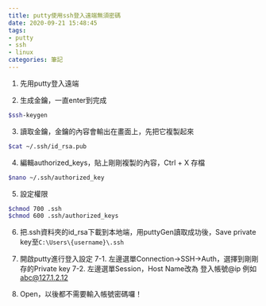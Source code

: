 ```yaml
---
title: putty使用ssh登入遠端無須密碼
date: 2020-09-21 15:48:45
tags:
- putty
- ssh
- linux
categories: 筆記
---
```

1. 先用putty登入遠端

2. 生成金鑰，一直enter到完成
```bash
$ssh-keygen
```
<!-- more -->
3. 讀取金鑰，金鑰的內容會輸出在畫面上，先把它複製起來
```bash
$cat ~/.ssh/id_rsa.pub
```

4. 編輯authorized_keys，貼上剛剛複製的內容，Ctrl + X 存檔
```bash
$nano ~/.ssh/authorized_key
```

5. 設定權限
```bash
$chmod 700 .ssh
$chmod 600 .ssh/authorized_keys
```

6. 把.ssh資料夾的id_rsa下載到本地端，用puttyGen讀取成功後，Save private key至`C:\Users\{username}\.ssh`

7. 開啟putty進行登入設定
 7-1. 左邊選單Connection->SSH->Auth，選擇到剛剛存的Private key
 7-2. 左邊選單Session，Host Name改為 登入帳號@ip 例如 abc@127.1.2.12

8. Open，以後都不需要輸入帳號密碼囉！